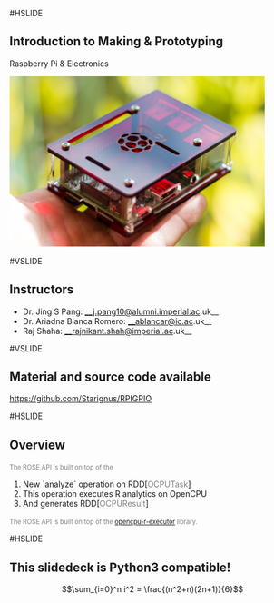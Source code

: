 #HSLIDE

## Introduction to Making & Prototyping

Raspberry Pi & Electronics

<img src="images/raspberry_pi_new_3.jpg" height="300"/>

#VSLIDE

## Instructors

* Dr. Jing S Pang: __j.pang10@alumni.imperial.ac.uk__
* Dr. Ariadna Blanca Romero: __ablancar@ic.ac.uk__
* Raj Shaha: __rajnikant.shah@imperial.ac.uk__

#VSLIDE

## Material and source code available

https://github.com/Starignus/RPIGPIO

#HSLIDE

## Overview

<span class="fragment" data-fragment-index="1" style="font-size: 0.8em; color:gray">The ROSE API is built on top of the </span>

<ol>
<li class="fragment" data-fragment-index="2">New `analyze` operation on RDD[<span style="color:gray">OCPUTask</span>]</li>

<li class="fragment" data-fragment-index="3">This operation executes R analytics on OpenCPU</li>

<li class="fragment" data-fragment-index="4">And generates RDD[<span style="color:gray">OCPUResult</span>]</li>
</ol>

<span class="fragment" data-fragment-index="5" style="font-size: 0.8em; color:gray">The ROSE API is built on top of the <a target="_blank" href="https://github.com/onetapbeyond/opencpu-r-executor">opencpu-r-executor</a> library.</span>

#HSLIDE

## This slidedeck is Python3 compatible!

$$\sum_{i=0}^n i^2 = \frac{(n^2+n)(2n+1)}{6}$$
